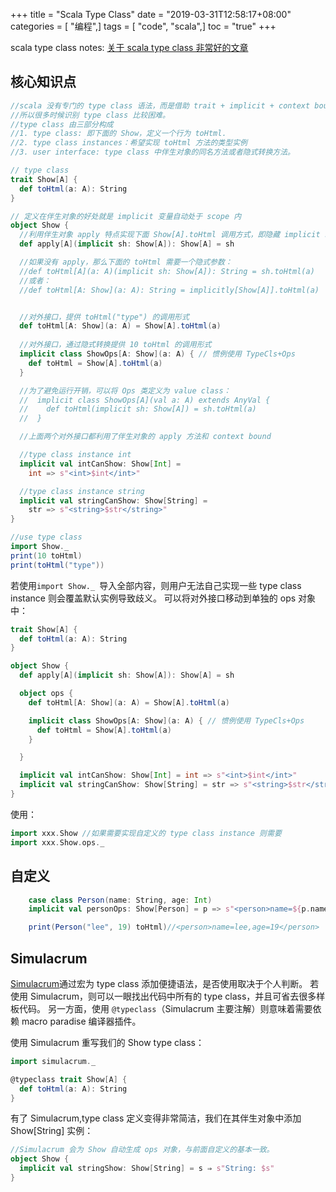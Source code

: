 +++
title = "Scala Type Class"
date = "2019-03-31T12:58:17+08:00"
categories = [ "编程",]
tags = [ "code", "scala",]
toc = "true"
+++

 
scala type class notes: 
[关于 scala type class 非常好的文章](https://scalac.io/typeclasses-in-scala)

<!--more-->

## 核心知识点
```scala
//scala 没有专门的 type class 语法，而是借助 trait + implicit + context bound 来实现的，
//所以很多时候识别 type class 比较困难。
//type class 由三部分构成
//1. type class: 即下面的 Show，定义一个行为 toHtml.
//2. type class instances：希望实现 toHtml 方法的类型实例
//3. user interface: type class 中伴生对象的同名方法或者隐式转换方法。

// type class
trait Show[A] {
  def toHtml(a: A): String
}

// 定义在伴生对象的好处就是 implicit 变量自动处于 scope 内
object Show {
  //利用伴生对象 apply 特点实现下面 Show[A].toHtml 调用方式，即隐藏 implicit sh
  def apply[A](implicit sh: Show[A]): Show[A] = sh

  //如果没有 apply，那么下面的 toHtml 需要一个隐式参数：
  //def toHtml[A](a: A)(implicit sh: Show[A]): String = sh.toHtml(a)
  //或者：
  //def toHtml[A: Show](a: A): String = implicitly[Show[A]].toHtml(a)


  //对外接口，提供 toHtml("type") 的调用形式
  def toHtml[A: Show](a: A) = Show[A].toHtml(a)
  
  //对外接口，通过隐式转换提供 10 toHtml 的调用形式
  implicit class ShowOps[A: Show](a: A) { // 惯例使用 TypeCls+Ops
    def toHtml = Show[A].toHtml(a)
  }

  //为了避免运行开销，可以将 Ops 类定义为 value class：
  //  implicit class ShowOps[A](val a: A) extends AnyVal {
  //    def toHtml(implicit sh: Show[A]) = sh.toHtml(a)
  //  }

  //上面两个对外接口都利用了伴生对象的 apply 方法和 context bound

  //type class instance int
  implicit val intCanShow: Show[Int] =
    int => s"<int>$int</int>"

  //type class instance string
  implicit val stringCanShow: Show[String] =
    str => s"<string>$str</string>"
}

//use type class
import Show._
print(10 toHtml)
print(toHtml("type"))
```

若使用`import Show._ `导入全部内容，则用户无法自己实现一些 type class instance 则会覆盖默认实例导致歧义。
可以将对外接口移动到单独的 ops 对象中：
```scala
trait Show[A] {
  def toHtml(a: A): String
}

object Show {
  def apply[A](implicit sh: Show[A]): Show[A] = sh

  object ops {
    def toHtml[A: Show](a: A) = Show[A].toHtml(a)

    implicit class ShowOps[A: Show](a: A) { // 惯例使用 TypeCls+Ops
      def toHtml = Show[A].toHtml(a)
    }

  }

  implicit val intCanShow: Show[Int] = int => s"<int>$int</int>"
  implicit val stringCanShow: Show[String] = str => s"<string>$str</string>"
}
```
使用：
```scala
import xxx.Show //如果需要实现自定义的 type class instance 则需要
import xxx.Show.ops._
```

## 自定义
```scala
    case class Person(name: String, age: Int)
    implicit val personOps: Show[Person] = p => s"<person>name=${p.name},age=${p.age}</person>"

    print(Person("lee", 19) toHtml)//<person>name=lee,age=19</person>

```

## Simulacrum

[Simulacrum](https://github.com/typelevel/simulacrum)通过宏为 type class 添加便捷语法，是否使用取决于个人判断。
若使用 Simulacrum，则可以一眼找出代码中所有的 type class，并且可省去很多样板代码。
另一方面，使用 `@typeclass`（Simulacrum 主要注解）则意味着需要依赖 macro paradise 编译器插件。

使用 Simulacrum 重写我们的 Show type class：
```scala
import simulacrum._

@typeclass trait Show[A] {
  def toHtml(a: A): String
}
```
有了 Simulacrum,type class 定义变得非常简洁，我们在其伴生对象中添加 Show[String] 实例：

```scala
//Simulacrum 会为 Show 自动生成 ops 对象，与前面自定义的基本一致。
object Show {
  implicit val stringShow: Show[String] = s ⇒ s"String: $s"
}
```
